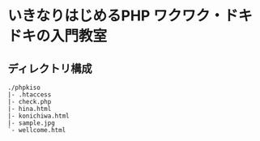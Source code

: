# いきなりはじめるPHP ワクワク・ドキドキの入門教室

## ディレクトリ構成
```
./phpkiso
|- .htaccess
|- check.php
|- hina.html
|- konichiwa.html
|- sample.jpg
`- wellcome.html
```
